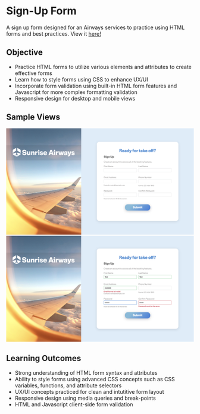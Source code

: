 # Sign-Up Form
A sign up form designed for an Airways services to practice using HTML forms and best practices. View it [here!](https://natasha-a.github.io/signup-form/)

## Objective
* Practice HTML forms to utilize various elements and attributes to create effective forms
* Learn how to style forms using CSS to enhance UX/UI 
* Incorporate form validation using built-in HTML form features and Javascript for more complex formatting validation
* Responsive design for desktop and mobile views

## Sample Views 
![Image 1](./assets/signup_sample1.png)
![Image 2](./assets/signup_sample2.png)

## Learning Outcomes 
* Strong understanding of HTML form syntax and attributes
* Ability to style forms using advanced CSS concepts such as CSS variables, functions, and attribute selectors
* UX/UI concepts practiced for clean and intutitive form layout 
* Responsive design using media queries and break-points
* HTML and Javascript client-side form validation 
